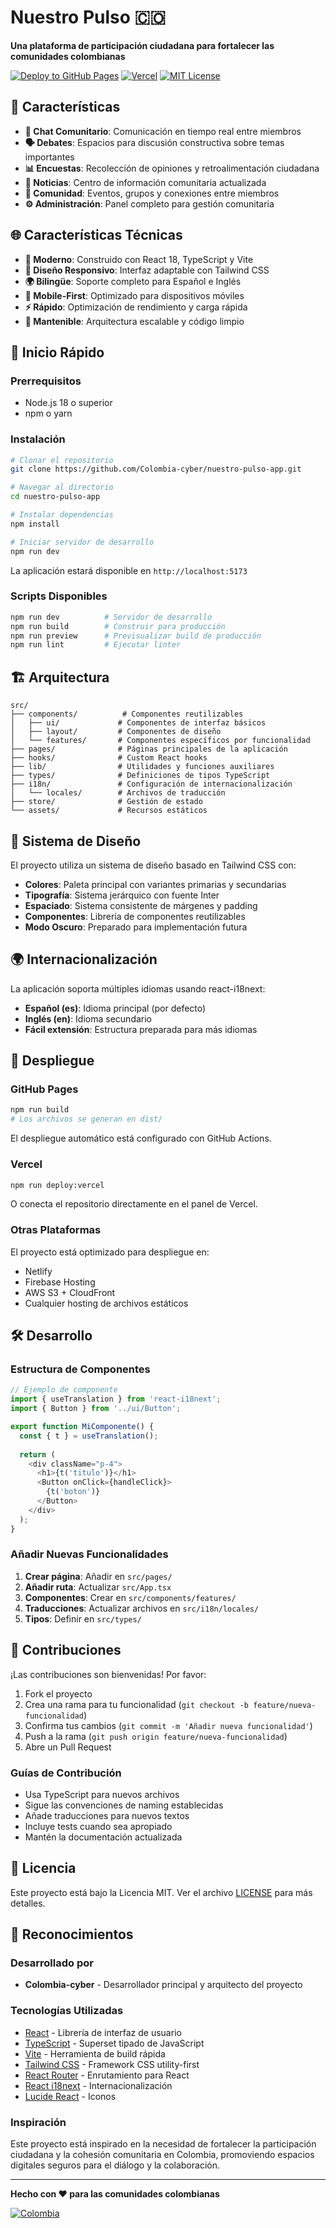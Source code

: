 # Nuestro Pulso 🇨🇴

**Una plataforma de participación ciudadana para fortalecer las comunidades colombianas**

[![Deploy to GitHub Pages](https://github.com/Colombia-cyber/nuestro-pulso-app/actions/workflows/deploy.yml/badge.svg)](https://github.com/Colombia-cyber/nuestro-pulso-app/actions/workflows/deploy.yml)
[![Vercel](https://img.shields.io/badge/vercel-000000?style=flat&logo=vercel&logoColor=white)](https://vercel.com)
[![MIT License](https://img.shields.io/badge/License-MIT-green.svg)](https://choosealicense.com/licenses/mit/)

## 🌟 Características

- **💬 Chat Comunitario**: Comunicación en tiempo real entre miembros
- **🗣️ Debates**: Espacios para discusión constructiva sobre temas importantes
- **📊 Encuestas**: Recolección de opiniones y retroalimentación ciudadana
- **📰 Noticias**: Centro de información comunitaria actualizada
- **🤝 Comunidad**: Eventos, grupos y conexiones entre miembros
- **⚙️ Administración**: Panel completo para gestión comunitaria

## 🌐 Características Técnicas

- **🚀 Moderno**: Construido con React 18, TypeScript y Vite
- **🎨 Diseño Responsivo**: Interfaz adaptable con Tailwind CSS
- **🌍 Bilingüe**: Soporte completo para Español e Inglés
- **📱 Mobile-First**: Optimizado para dispositivos móviles
- **⚡ Rápido**: Optimización de rendimiento y carga rápida
- **🔧 Mantenible**: Arquitectura escalable y código limpio

## 🚀 Inicio Rápido

### Prerrequisitos

- Node.js 18 o superior
- npm o yarn

### Instalación

```bash
# Clonar el repositorio
git clone https://github.com/Colombia-cyber/nuestro-pulso-app.git

# Navegar al directorio
cd nuestro-pulso-app

# Instalar dependencias
npm install

# Iniciar servidor de desarrollo
npm run dev
```

La aplicación estará disponible en `http://localhost:5173`

### Scripts Disponibles

```bash
npm run dev          # Servidor de desarrollo
npm run build        # Construir para producción
npm run preview      # Previsualizar build de producción
npm run lint         # Ejecutar linter
```

## 🏗️ Arquitectura

```
src/
├── components/          # Componentes reutilizables
│   ├── ui/             # Componentes de interfaz básicos
│   ├── layout/         # Componentes de diseño
│   └── features/       # Componentes específicos por funcionalidad
├── pages/              # Páginas principales de la aplicación
├── hooks/              # Custom React hooks
├── lib/                # Utilidades y funciones auxiliares
├── types/              # Definiciones de tipos TypeScript
├── i18n/               # Configuración de internacionalización
│   └── locales/        # Archivos de traducción
├── store/              # Gestión de estado
└── assets/             # Recursos estáticos
```

## 🎨 Sistema de Diseño

El proyecto utiliza un sistema de diseño basado en Tailwind CSS con:

- **Colores**: Paleta principal con variantes primarias y secundarias
- **Tipografía**: Sistema jerárquico con fuente Inter
- **Espaciado**: Sistema consistente de márgenes y padding
- **Componentes**: Librería de componentes reutilizables
- **Modo Oscuro**: Preparado para implementación futura

## 🌍 Internacionalización

La aplicación soporta múltiples idiomas usando react-i18next:

- **Español (es)**: Idioma principal (por defecto)
- **Inglés (en)**: Idioma secundario
- **Fácil extensión**: Estructura preparada para más idiomas

## 🚀 Despliegue

### GitHub Pages

```bash
npm run build
# Los archivos se generan en dist/
```

El despliegue automático está configurado con GitHub Actions.

### Vercel

```bash
npm run deploy:vercel
```

O conecta el repositorio directamente en el panel de Vercel.

### Otras Plataformas

El proyecto está optimizado para despliegue en:
- Netlify
- Firebase Hosting
- AWS S3 + CloudFront
- Cualquier hosting de archivos estáticos

## 🛠️ Desarrollo

### Estructura de Componentes

```typescript
// Ejemplo de componente
import { useTranslation } from 'react-i18next';
import { Button } from '../ui/Button';

export function MiComponente() {
  const { t } = useTranslation();
  
  return (
    <div className="p-4">
      <h1>{t('titulo')}</h1>
      <Button onClick={handleClick}>
        {t('boton')}
      </Button>
    </div>
  );
}
```

### Añadir Nuevas Funcionalidades

1. **Crear página**: Añadir en `src/pages/`
2. **Añadir ruta**: Actualizar `src/App.tsx`
3. **Componentes**: Crear en `src/components/features/`
4. **Traducciones**: Actualizar archivos en `src/i18n/locales/`
5. **Tipos**: Definir en `src/types/`

## 🤝 Contribuciones

¡Las contribuciones son bienvenidas! Por favor:

1. Fork el proyecto
2. Crea una rama para tu funcionalidad (`git checkout -b feature/nueva-funcionalidad`)
3. Confirma tus cambios (`git commit -m 'Añadir nueva funcionalidad'`)
4. Push a la rama (`git push origin feature/nueva-funcionalidad`)
5. Abre un Pull Request

### Guías de Contribución

- Usa TypeScript para nuevos archivos
- Sigue las convenciones de naming establecidas
- Añade traducciones para nuevos textos
- Incluye tests cuando sea apropiado
- Mantén la documentación actualizada

## 📄 Licencia

Este proyecto está bajo la Licencia MIT. Ver el archivo [LICENSE](LICENSE) para más detalles.

## 🙏 Reconocimientos

### Desarrollado por
- **Colombia-cyber** - Desarrollador principal y arquitecto del proyecto

### Tecnologías Utilizadas
- [React](https://reactjs.org/) - Librería de interfaz de usuario
- [TypeScript](https://www.typescriptlang.org/) - Superset tipado de JavaScript
- [Vite](https://vitejs.dev/) - Herramienta de build rápida
- [Tailwind CSS](https://tailwindcss.com/) - Framework CSS utility-first
- [React Router](https://reactrouter.com/) - Enrutamiento para React
- [React i18next](https://react.i18next.com/) - Internacionalización
- [Lucide React](https://lucide.dev/) - Iconos

### Inspiración
Este proyecto está inspirado en la necesidad de fortalecer la participación ciudadana y la cohesión comunitaria en Colombia, promoviendo espacios digitales seguros para el diálogo y la colaboración.

---

**Hecho con ❤️ para las comunidades colombianas**

[![Colombia](https://img.shields.io/badge/🇨🇴-Hecho_en_Colombia-yellow)](https://github.com/Colombia-cyber/nuestro-pulso-app)
